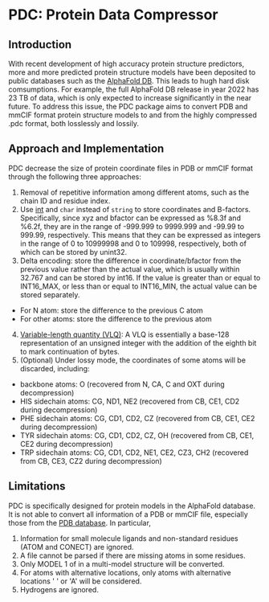# PDC: Protein Data Compressor #

## Introduction ##
With recent development of high accuracy protein structure predictors, more and more predicted protein structure models have been deposited to public databases such as the [AlphaFold DB](https://alphafold.ebi.ac.uk/). This leads to hugh hard disk comsumptions. For example, the full AlphaFold DB release in year 2022 has 23 TB of data, which is only expected to increase significantly in the near future. To address this issue, the PDC package aims to convert PDB and mmCIF format protein structure models to and from the highly compressed .pdc format, both losslessly and lossily.

## Approach and Implementation ##
PDC decrease the size of protein coordinate files in PDB or mmCIF format through the following three approaches:
1. Removal of repetitive information among different atoms, such as the chain ID and residue index.
2. Use [int](https://en.cppreference.com/w/cpp/types/integer) and ``char`` instead of ``string`` to store coordinates and B-factors.
   Specifically, since xyz and bfactor can be expressed as %8.3f and %6.2f, they are in the range of -999.999 to 9999.999 and -99.99 to 999.99, respectively. This means that they can be expressed as integers in the range of 0 to 10999998 and 0 to 109998, respectively, both of which can be stored by unint32.
3. Delta encoding: store the difference in coordinate/bfactor from the previous value rather than the actual value, which is usually within 32.767 and can be stored by int16. If the value is greater than or equal to INT16_MAX, or less than or equal to INT16_MIN, the actual value can be stored separately.
* For N atom: store the difference to the previous C atom
* For other atoms: store the difference to the previous atom
4. [Variable-length quantity (VLQ)](https://rosettacode.org/wiki/Variable-length_quantity#C++): A VLQ is essentially a base-128 representation of an unsigned integer with the addition of the eighth bit to mark continuation of bytes.
4. (Optional) Under lossy mode, the coordinates of some atoms will be discarded, including:
  * backbone atoms: O (recovered from N, CA, C and OXT during decompression)
  * HIS sidechain atoms: CG, ND1, NE2 (recovered from CB, CE1, CD2 during decompression)
  * PHE sidechain atoms: CG, CD1, CD2, CZ (recovered from CB, CE1, CE2 during decompression)
  * TYR sidechain atoms: CG, CD1, CD2, CZ, OH (recovered from CB, CE1, CE2 during decompression)
  * TRP sidechain atoms: CG, CD1, CD2, NE1, CE2, CZ3, CH2 (recovered from CB, CE3, CZ2 during decompression)

## Limitations ##
PDC is specifically designed for protein models in the AlphaFold database. It is not able to convert all information of a PDB or mmCIF file, especially those from the [PDB database](https://www.rcsb.org/). In particular,
1. Information for small molecule ligands and non-standard residues (ATOM and CONECT) are ignored.
2. A file cannot be parsed if there are missing atoms in some residues.
3. Only MODEL 1 of in a multi-model structure will be converted.
4. For atoms with alternative locations, only atoms with alternative locations ' ' or 'A' will be considered.
5. Hydrogens are ignored.
